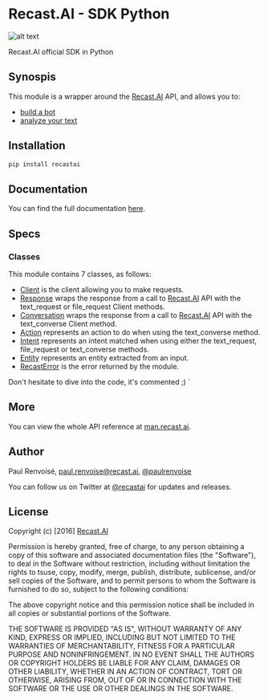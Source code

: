 # Recast.AI - SDK Python

[logo]: https://github.com/RecastAI/SDK-Python/blob/master/misc/logo-inline.png "Recast.AI"

![alt text][logo]

Recast.AI official SDK in Python

## Synospis

This module is a wrapper around the [Recast.AI](https://recast.ai) API, and allows you to:
* [build a bot](https://github.com/RecastAI/SDK-Python/wiki/Build-your-bot)
* [analyze your text](https://github.com/RecastAI/SDK-Python/wiki/Analyse-text)

## Installation

```bash
pip install recastai
```

## Documentation

You can find the full documentation [here](https://github.com/RecastAI/SDK-Python/wiki).

## Specs

### Classes

This module contains 7 classes, as follows:

* [Client](https://github.com/RecastAI/SDK-Python/wiki/Class-Client) is the client allowing you to make requests.
* [Response](https://github.com/RecastAI/SDK-Python/wiki/Class-Response) wraps the response from a call to [Recast.AI](https://recast.ai) API with the text_request or file_request Client methods.
* [Conversation](https://github.com/RecastAI/SDK-Python/wiki/Class-Conversation) wraps the response from a call to [Recast.AI](https://recast.ai) API with the text_converse Client method.
* [Action](https://github.com/RecastAI/SDK-Python/wiki/Class-Action) represents an action to do when using the text_converse method.
* [Intent](https://github.com/RecastAI/SDK-Python/wiki/Class-Intent) represents an intent matched when using either the text_request, file_request or text_converse methods.
* [Entity](https://github.com/RecastAI/SDK-Python/wiki/Class-Entity) represents an entity extracted from an input.
* [RecastError](https://github.com/RecastAI/SDK-Python/wiki/Class-RecastError) is the error returned by the module.

Don't hesitate to dive into the code, it's commented ;)
`
## More

You can view the whole API reference at [man.recast.ai](https://man.recast.ai).


## Author

Paul Renvoisé, paul.renvoise@recast.ai, [@paulrenvoise](https://twitter.com/paulrenvoise)

You can follow us on Twitter at [@recastai](https://twitter.com/recastai) for updates and releases.


## License

Copyright (c) [2016] [Recast.AI](https://recast.ai)

Permission is hereby granted, free of charge, to any person obtaining a copy
of this software and associated documentation files (the "Software"), to deal
in the Software without restriction, including without limitation the rights
to tsuse, copy, modify, merge, publish, distribute, sublicense, and/or sell
copies of the Software, and to permit persons to whom the Software is
furnished to do so, subject to the following conditions:

The above copyright notice and this permission notice shall be included in all
copies or substantial portions of the Software.

THE SOFTWARE IS PROVIDED "AS IS", WITHOUT WARRANTY OF ANY KIND, EXPRESS OR
IMPLIED, INCLUDING BUT NOT LIMITED TO THE WARRANTIES OF MERCHANTABILITY,
FITNESS FOR A PARTICULAR PURPOSE AND NONINFRINGEMENT. IN NO EVENT SHALL THE
AUTHORS OR COPYRIGHT HOLDERS BE LIABLE FOR ANY CLAIM, DAMAGES OR OTHER
LIABILITY, WHETHER IN AN ACTION OF CONTRACT, TORT OR OTHERWISE, ARISING FROM,
OUT OF OR IN CONNECTION WITH THE SOFTWARE OR THE USE OR OTHER DEALINGS IN THE
SOFTWARE.
